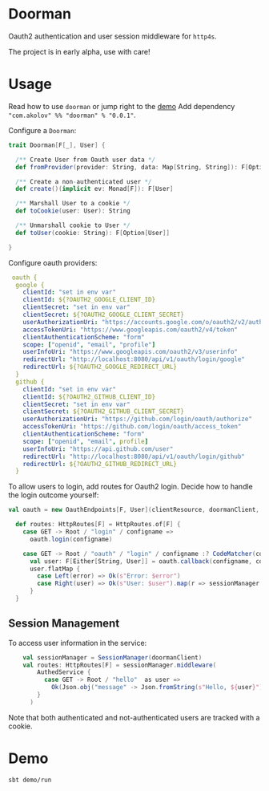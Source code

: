 # Doorman

Oauth2 authentication and user session middleware for `http4s`.

The project is in early alpha, use with care!

# Usage

Read how to use `doorman` or jump right to the [demo](#demo)
Add dependency ```  "com.akolov" %% "doorman" % "0.0.1"```.

Configure a `Doorman`:

```scala
trait Doorman[F[_], User] {

  /** Create User from Oauth user data */
  def fromProvider(provider: String, data: Map[String, String]): F[Option[User]]

  /** Create a non-authenticated user */
  def create()(implicit ev: Monad[F]): F[User]

  /** Marshall User to a cookie */
  def toCookie(user: User): String

  /** Unmarshall cookie to User */
  def toUser(cookie: String): F[Option[User]]

}
```
   
   
Configure oauth providers:

```yaml
 oauth {
  google {
    clientId: "set in env var"
    clientId: ${?OAUTH2_GOOGLE_CLIENT_ID}
    clientSecret: "set in env var"
    clientSecret: ${?OAUTH2_GOOGLE_CLIENT_SECRET}
    userAuthorizationUri: "https://accounts.google.com/o/oauth2/v2/auth"
    accessTokenUri: "https://www.googleapis.com/oauth2/v4/token"
    clientAuthenticationScheme: "form"
    scope: ["openid", "email", "profile"]
    userInfoUri: "https://www.googleapis.com/oauth2/v3/userinfo"
    redirectUrl: "http://localhost:8080/api/v1/oauth/login/google"
    redirectUrl: ${?OAUTH2_GOOGLE_REDIRECT_URL}
  }
  github {
    clientId: "set in env var"
    clientId: ${?OAUTH2_GITHUB_CLIENT_ID}
    clientSecret: "set in env var"
    clientSecret: ${?OAUTH2_GITHUB_CLIENT_SECRET}
    userAuthorizationUri: "https://github.com/login/oauth/authorize"
    accessTokenUri: "https://github.com/login/oauth/access_token"
    clientAuthenticationScheme: "form"
    scope: ["openid", "email", profile]
    userInfoUri: "https://api.github.com/user"
    redirectUrl: "http://localhost:8080/api/v1/oauth/login/github"
    redirectUrl: ${?OAUTH2_GITHUB_REDIRECT_URL}
  }
```
   

To allow users to login, add routes for Oauth2 login. Decide how to handle the login outcome yourself:

```scala
val oauth = new OauthEndpoints[F, User](clientResource, doormanClient, config)

  def routes: HttpRoutes[F] = HttpRoutes.of[F] {
    case GET -> Root / "login" / configname =>
      oauth.login(configname)

    case GET -> Root / "oauth" / "login" / configname :? CodeMatcher(code) =>
      val user: F[Either[String, User]] = oauth.callback(configname, code)
      user.flatMap {
        case Left(error) => Ok(s"Error: $error")
        case Right(user) => Ok(s"User: $user").map(r => sessionManager.addUserCookie(user, r))
      }
  }
```

## Session Management

To access user information in the service:

```scala
    val sessionManager = SessionManager(doormanClient)
    val routes: HttpRoutes[F] = sessionManager.middleware(
        AuthedService {
          case GET -> Root / "hello"  as user =>
            Ok(Json.obj("message" -> Json.fromString(s"Hello, ${user}")))
        }
      )
```
Note that both authenticated and not-authenticated users are tracked with a cookie.

# Demo

`sbt demo/run`
